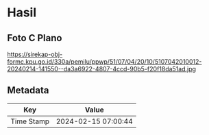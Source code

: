 # Hasil

## Foto C Plano

https://sirekap-obj-formc.kpu.go.id/330a/pemilu/ppwp/51/07/04/20/10/5107042010012-20240214-141550--da3a6922-4807-4ccd-90b5-f20f18da51ad.jpg


## Metadata

| Key        | Value               |
| ---------- | ------------------- |
| Time Stamp | 2024-02-15 07:00:44 |



